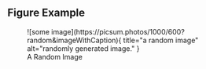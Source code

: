 ## Figure Example

<section markdown>
<figure markdown>
![some image](https://picsum.photos/1000/600?random&imageWithCaption){ title="a random image" alt="randomly generated image." }
<figcaption>A Random Image</figcaption>
</figure>
</section>

<br>